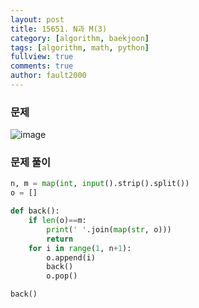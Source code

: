 ```yaml
---
layout: post
title: 15651. N과 M(3)
category: [algorithm, baekjoon]
tags: [algorithm, math, python]
fullview: true
comments: true
author: fault2000
---
```

### 문제

![image](https://user-images.githubusercontent.com/73513005/153750637-7f4e813c-d7fd-4fbd-9ac4-83a448c348f4.png)

### 문제 풀이

```python
n, m = map(int, input().strip().split())
o = []

def back():
    if len(o)==m:
        print(' '.join(map(str, o)))
        return
    for i in range(1, n+1):
        o.append(i)
        back()
        o.pop()

back()
```